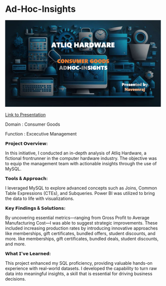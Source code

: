 # Ad-Hoc-Insights

![logo](https://github.com/NaveenInsight/Adhoc-Insights/blob/main/Adhoc_Insights.png)

[Link to Presentation](https://www.youtube.com/watch?v=GWHeMteLK0Q&t=12s)

Domain : Consumer Goods

Function : Excecutive Management


**𝗣𝗿𝗼𝗷𝗲𝗰𝘁 𝗢𝘃𝗲𝗿𝘃𝗶𝗲𝘄:**

In this initiative, I conducted an in-depth analysis of Atliq Hardware, a fictional frontrunner in the computer hardware industry. The objective was to equip the management team with actionable insights through the use of MySQL.


**𝗧𝗼𝗼𝗹𝘀 & 𝗔𝗽𝗽𝗿𝗼𝗮𝗰𝗵:**

I leveraged MySQL to explore advanced concepts such as Joins, Common Table Expressions (CTEs), and Subqueries. Power BI was utilized to bring the data to life with visualizations.


**𝗞𝗲𝘆 𝗙𝗶𝗻𝗱𝗶𝗻𝗴𝘀 & 𝗦𝗼𝗹𝘂𝘁𝗶𝗼𝗻𝘀:**

By uncovering essential metrics—ranging from Gross Profit to Average Manufacturing Cost—I was able to suggest strategic improvements. These included increasing production rates by introducing innovative approaches like memberships, gift certificates, bundled offers, student discounts, and more. like memberships, gift certificates, bundled deals, student discounts, and more.


**𝗪𝗵𝗮𝘁 𝗜'𝘃𝗲 𝗟𝗲𝗮𝗿𝗻𝗲𝗱:**

This project enhanced my SQL proficiency, providing valuable hands-on experience with real-world datasets. I developed the capability to turn raw data into meaningful insights, a skill that is essential for driving business decisions.
